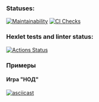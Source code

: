 ### Statuses:
[![Maintainability](https://api.codeclimate.com/v1/badges/0c7c48feb310403f4e27/maintainability)](https://codeclimate.com/github/Peccansy/python-project-lvl1/maintainability)
[![CI Checks](https://github.com/Peccansy/python-project-lvl1/actions/workflows/brain-games-check.yml/badge.svg)](https://github.com/Peccansy/python-project-lvl1/actions/workflows/brain-games-check.yml)

### Hexlet tests and linter status:
[![Actions Status](https://github.com/Peccansy/python-project-lvl1/workflows/hexlet-check/badge.svg)](https://github.com/Peccansy/python-project-lvl1/actions)


### Примеры

#### Игра "НОД"
[![asciicast](https://asciinema.org/a/KJHLGiEF2f4R7jjmV35RoBju6.svg)](https://asciinema.org/a/amqzYQkDHnEqHX5Dz1UNZvq6t)
